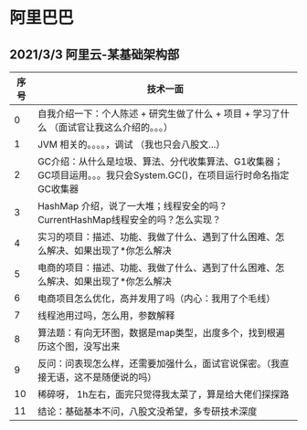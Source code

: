 # 阿里巴巴

## 2021/3/3 阿里云-某基础架构部

|序号|技术一面|
|-|-|
| 0 | 自我介绍一下：个人陈述 + 研究生做了什么 + 项目 + 学习了什么 （面试官让我这么介绍的。。。） |
| 1 | JVM 相关的。。。。，调试 （我也只会八股文...）|
| 2 | GC介绍：从什么是垃圾、算法、分代收集算法、G1收集器；GC项目运用。。。我只会System.GC()，在项目运行时命名指定GC收集器|
| 3 | HashMap 介绍，说了一大堆；线程安全的吗？CurrentHashMap线程安全的吗？怎么实现？|
| 4 | 实习的项目：描述、功能、我做了什么、遇到了什么困难、怎么解决、如果出现了*你怎么解决 |
| 5 | 电商的项目：描述、功能、我做了什么、遇到了什么困难、怎么解决、如果出现了*你怎么解决 |
| 6 | 电商项目怎么优化，高并发用了吗（内心：我用了个毛线）|
| 7 | 线程池用过吗，怎么用，参数解释 |
| 8 | 算法题：有向无环图，数据是map类型，出度多个，找到根遍历这个图，没写出来 |
| 9 | 反问：问表现怎么样，还需要加强什么，面试官说保密。（我直接无语，这不是随便说的吗） |
| 10 | 稀碎呀， 1h左右，面完只觉得我太菜了，算是给大佬们探探路 |
| 11 | 结论：基础基本不问，八股文没希望，多专研技术深度 |